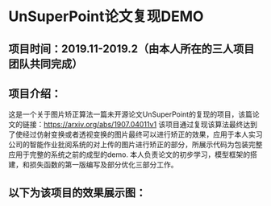 # UnSuperPoint论文复现DEMO
## 项目时间：2019.11-2019.2（由本人所在的三人项目团队共同完成）
## 项目介绍：
  这是一个关于图片矫正算法一篇未开源论文UnSuperPoint的复现的项目，该篇论文的链接：<https://arxiv.org/abs/1907.04011v1>
  该项目通过复现该算法最终达到了使经过仿射变换或者透视变换的图片最终可以进行矫正的效果，应用于本人实习公司的智能作业批阅系统的对上传的图片进行矫正的部分，所展示代码为包装完整应用于完整的系统之前的成型的demo.
  本人负责论文的初步学习，模型框架的搭建，和损失函数的第一版编写及部分优化三部分工作。
## 以下为该项目的效果展示图：
